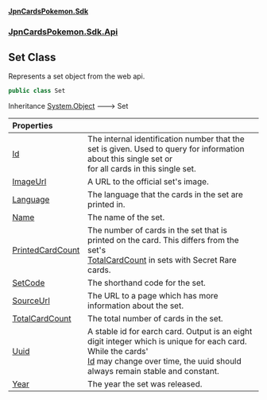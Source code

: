 #### [JpnCardsPokemon.Sdk](index.md 'index')
### [JpnCardsPokemon.Sdk.Api](JpnCardsPokemon.Sdk.Api.md 'JpnCardsPokemon.Sdk.Api')

## Set Class

Represents a set object from the web api.

```csharp
public class Set
```

Inheritance [System.Object](https://docs.microsoft.com/en-us/dotnet/api/System.Object 'System.Object') &#129106; Set

| Properties | |
| :--- | :--- |
| [Id](JpnCardsPokemon.Sdk.Api.Set.Id.md 'JpnCardsPokemon.Sdk.Api.Set.Id') | The internal identification number that the set is given. Used to query for information about this single set or<br/>for all cards in this single set. |
| [ImageUrl](JpnCardsPokemon.Sdk.Api.Set.ImageUrl.md 'JpnCardsPokemon.Sdk.Api.Set.ImageUrl') | A URL to the official set's image. |
| [Language](JpnCardsPokemon.Sdk.Api.Set.Language.md 'JpnCardsPokemon.Sdk.Api.Set.Language') | The language that the cards in the set are printed in. |
| [Name](JpnCardsPokemon.Sdk.Api.Set.Name.md 'JpnCardsPokemon.Sdk.Api.Set.Name') | The name of the set. |
| [PrintedCardCount](JpnCardsPokemon.Sdk.Api.Set.PrintedCardCount.md 'JpnCardsPokemon.Sdk.Api.Set.PrintedCardCount') | The number of cards in the set that is printed on the card. This differs from the set's<br/>[TotalCardCount](JpnCardsPokemon.Sdk.Api.Set.TotalCardCount.md 'JpnCardsPokemon.Sdk.Api.Set.TotalCardCount') in sets with Secret Rare cards. |
| [SetCode](JpnCardsPokemon.Sdk.Api.Set.SetCode.md 'JpnCardsPokemon.Sdk.Api.Set.SetCode') | The shorthand code for the set. |
| [SourceUrl](JpnCardsPokemon.Sdk.Api.Set.SourceUrl.md 'JpnCardsPokemon.Sdk.Api.Set.SourceUrl') | The URL to a page which has more information about the set. |
| [TotalCardCount](JpnCardsPokemon.Sdk.Api.Set.TotalCardCount.md 'JpnCardsPokemon.Sdk.Api.Set.TotalCardCount') | The total number of cards in the set. |
| [Uuid](JpnCardsPokemon.Sdk.Api.Set.Uuid.md 'JpnCardsPokemon.Sdk.Api.Set.Uuid') | A stable id for earch card. Output is an eight digit integer which is unique for each card. While the cards'<br/>[Id](JpnCardsPokemon.Sdk.Api.Set.Id.md 'JpnCardsPokemon.Sdk.Api.Set.Id') may change over time, the uuid should always remain stable and constant. |
| [Year](JpnCardsPokemon.Sdk.Api.Set.Year.md 'JpnCardsPokemon.Sdk.Api.Set.Year') | The year the set was released. |
